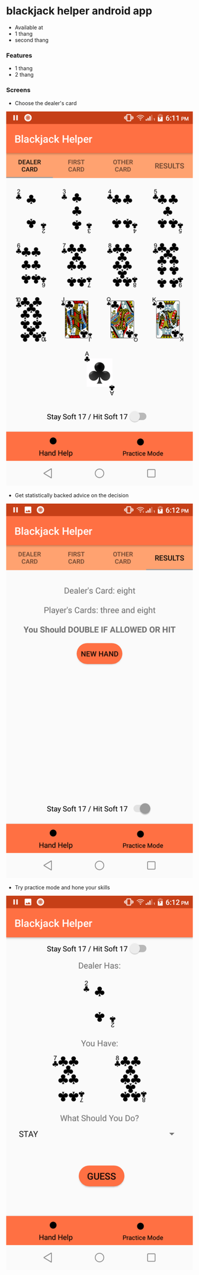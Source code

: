 # blackjack helper android app #

* Available at 
* 1 thang  
* second thang

### Features ###

* 1 thang
* 2 thang


### Screens ###
* Choose the dealer's card


![Dealer Card View](choose_dealer_card.png)

* Get statistically backed advice on the decision

![Advice View](advice.png)

* Try practice mode and hone your skills

![Practice Mode View](practice_mode.png)